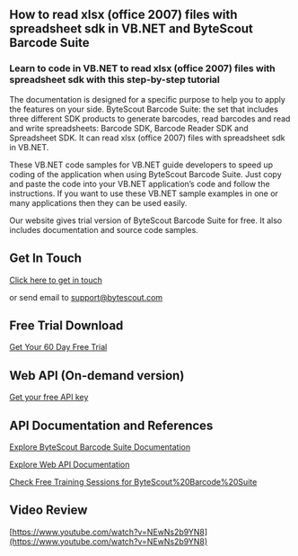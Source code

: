 ## How to read xlsx (office 2007) files with spreadsheet sdk in VB.NET and ByteScout Barcode Suite

### Learn to code in VB.NET to read xlsx (office 2007) files with spreadsheet sdk with this step-by-step tutorial

The documentation is designed for a specific purpose to help you to apply the features on your side. ByteScout Barcode Suite: the set that includes three different SDK products to generate barcodes, read barcodes and read and write spreadsheets: Barcode SDK, Barcode Reader SDK and Spreadsheet SDK. It can read xlsx (office 2007) files with spreadsheet sdk in VB.NET.

 These VB.NET code samples for VB.NET guide developers to speed up coding of the application when using ByteScout Barcode Suite. Just copy and paste the code into your VB.NET application’s code and follow the instructions. If you want to use these VB.NET sample examples in one or many applications then they can be used easily.

Our website gives trial version of ByteScout Barcode Suite for free. It also includes documentation and source code samples.

## Get In Touch

[Click here to get in touch](https://bytescout.zendesk.com/hc/en-us/requests/new?subject=ByteScout%20Barcode%20Suite%20Question)

or send email to [support@bytescout.com](mailto:support@bytescout.com?subject=ByteScout%20Barcode%20Suite%20Question) 

## Free Trial Download

[Get Your 60 Day Free Trial](https://bytescout.com/download/web-installer?utm_source=github-readme)

## Web API (On-demand version)

[Get your free API key](https://pdf.co/documentation/api?utm_source=github-readme)

## API Documentation and References

[Explore ByteScout Barcode Suite Documentation](https://bytescout.com/documentation/index.html?utm_source=github-readme)

[Explore Web API Documentation](https://pdf.co/documentation/api?utm_source=github-readme)

[Check Free Training Sessions for ByteScout%20Barcode%20Suite](https://academy.bytescout.com/)

## Video Review

[https://www.youtube.com/watch?v=NEwNs2b9YN8](https://www.youtube.com/watch?v=NEwNs2b9YN8)